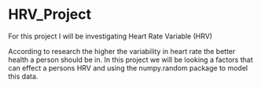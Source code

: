# HRV_Project

For this project I will be investigating Heart Rate Variable (HRV)

According to research the higher the variability in heart rate the better health a person should be in. In this project we will be looking a factors that can effect a persons HRV and using the numpy.random package to model this data.
